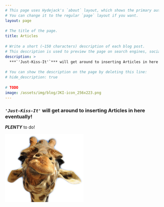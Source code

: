 ```yaml
---
# This page uses Hydejack's `about` layout, which shows the primary author's picture and about text at the top.
# You can change it to the regular `page` layout if you want.
layout: page

# The title of the page.
title: Articles

# Write a short (~150 characters) description of each blog post.
# This description is used to preview the page on search engines, social media, etc.
description: >
  ***`'Just-Kiss-It'`*** will get around to inserting Articles in here eventually!

# You can show the description on the page by deleting this line:
# hide_description: true

# TODO
image: /assets/img/blog/JKI-icon_256x223.png
---
```


### ***`'Just-Kiss-It'`*** will get around to inserting Articles in here eventually!

***PLENTY*** to do!

![JKI-icon_256x223.png](/assets/img/blog/JKI-icon_256x223.png)
